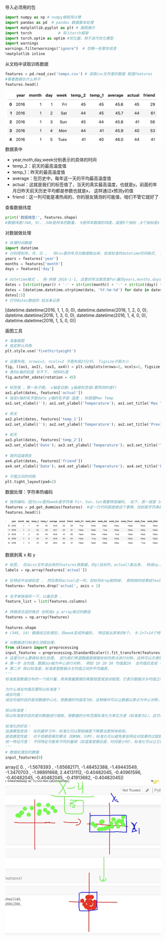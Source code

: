 导入必须用的包
```python
import numpy as np # numpy做矩阵计算
import pandas as pd  # pandas 数据基本处理
import matplotlib.pyplot as plt # 画图展示
import torch            # 导入torch框架
import torch.optim as optim #优化器，用于迭代优化模型
import warnings 
warnings.filterwarnings("ignore")  # 忽略一些警告信息
%matplotlib inline  
```

从文档中读取训练数据
```python
features = pd.read_csv('temps.csv') # 读取csv文件里的数据 赋值features
#看看数据长什么样子
features.head()
```
![01-Pytorch/imgs/202503251106.png](imgs/202503251106.png)
数据表中
- year,moth,day,week分别表示的具体的时间
- temp_2：前天的最高温度值
- temp_1：昨天的最高温度值
- average：在历史中，每年这一天的平均最高温度值
- actual：这就是我们的标签值了，当天的真实最高温度，也就是y。前面的年月日昨天前天历史平均都是参数也就是x， 这样通过x预测y的值
- friend：这一列可能是凑热闹的，你的朋友猜测的可能值，咱们不管它就好了

查看数据纬度
```python
print('数据维度:', features.shape)
#数据纬度(348, 9)， 348是样本的数量， 9是样本数据的纬度，就是9个指标 ,8个指标是x 还有一个就是要预测的y
```

对数据做处理
```python
# 处理时间数据 
import datetime
# 分别得到年，月，日 。  将csv里的年月日数据取出来，变成标准的datetime时间格式， 这样才能用工具画图
years = features['year']
months = features['month']
days = features['day']

# datetime格式 ， 用-拼接 2016-1-1, 这里的写法意思是for遍历years,months,days 将他们的每一个用 '-'拼接，拼接后再赋值给dates，
dates = [str(int(year)) + '-' + str(int(month)) + '-' + str(int(day)) for year, month, day in zip(years, months, days)]
dates = [datetime.datetime.strptime(date, '%Y-%m-%d') for date in dates]
dates[:5]
# 打印dates数组的 前五条记录
```
[datetime.datetime(2016, 1, 1, 0, 0),
 datetime.datetime(2016, 1, 2, 0, 0),
 datetime.datetime(2016, 1, 3, 0, 0),
 datetime.datetime(2016, 1, 4, 0, 0),
 datetime.datetime(2016, 1, 5, 0, 0)]

画图工具
```python
# 准备画图
# 指定默认风格
plt.style.use('fivethirtyeight')

# 设置布局, nrows=2, ncols=2 子图布局2行2列， figsize子图大小
fig, ((ax1, ax2), (ax3, ax4)) = plt.subplots(nrows=2, ncols=2, figsize = (10,10))
# 表的x轴的刻度 写不下， 倾斜45度
fig.autofmt_xdate(rotation = 45)

# 标签值 ，第一张子图， x轴是日期，y轴是标签值(要预测的值Y)
ax1.plot(dates, features['actual'])
# 指定x轴的名字是date y轴的名字是 温度 ，标题是Max Temp
ax1.set_xlabel(''); ax1.set_ylabel('Temperature'); ax1.set_title('Max Temp')

# 昨天
ax2.plot(dates, features['temp_1'])
ax2.set_xlabel(''); ax2.set_ylabel('Temperature'); ax2.set_title('Previous Max Temp')

# 前天
ax3.plot(dates, features['temp_2'])
ax3.set_xlabel('Date'); ax3.set_ylabel('Temperature'); ax3.set_title('Two Days Prior Max Temp')

# 我的逗逼朋友
ax4.plot(dates, features['friend'])
ax4.set_xlabel('Date'); ax4.set_ylabel('Temperature'); ax4.set_title('Friend Estimate')

# 子图之间的间隔
plt.tight_layout(pad=2)
```

数据处理：字符串热编码
```python
# 独热编码，因为csv里的week是字符串 Fir，Sun，Sat需要转成编码， 如下，周一就是 1000000 周二就是0100000 周三就是 0010000
features = pd.get_dummies(features)  #这一行代码就是做这个事情，找到是字符串的那一列，然后看这一列有多少种字符串，就变成多少列，数据按行，在新的对应列上标1 也就是True其他False
features.head(5)
```
![alt text](imgs/202503251107.png)


数据剥离 x 和 y
```python
# 标签， 将从csv文件读出来的features表数据，的y(目标列，actual)拿出来， 转成np.array格式的数组
labels = np.array(features['actual'])

# 在特征中去掉标签 ， 然后再将actual这一列，目标列drop剔除掉， 剔除掉的结果给features
features= features.drop('actual', axis = 1)

# 名字单独保存一下，以备后患 ，
feature_list = list(features.columns)

# 转换成合适的格式 也转成a p.array格式的数组
features = np.array(features)

features.shape
# (348, 14) 数据经过处理后，将week变成热编码， 特征就从原来的8个， 8-1+7=14个特征了， 原来x是8列特征，去掉一个week变成了7列 热编码特征，就变成了14个
```

```python
# 对数据进行标准化流程处理， 
from sklearn import preprocessing
input_features = preprocessing.StandardScaler().fit_transform(features)
# 这里为什么要做标准化处理， 因为我们希望数据是根据坐标的原点进行对称，这样可以方便观察和处理， 那么怎么让乱七八糟的数据变得好看呢
# 第一步 去均值，数据以x轴为中心进行对称， 例如 10 20 30 均值是20  去均值后变成 -10 0 10 这样数据就会x轴对称
# 第二步 除以标准差，标准差是数据点与均值之间的平均偏差，
'''
标准差是数据分布的一个统计量，用来衡量数据的离散程度或波动程度。它表示数据点与均值之间的平均偏差。标准差越大，数据的波动越大；标准差越小，数据越集中。

为什么减去均值后要除以标准差？
减去均值：
减去均值的目的是将数据中心化，使数据的均值变为0。这种操作可以让数据以原点为中心对称，消除不同特征之间的偏移量。
 
除以标准差：
除以标准差的目的是对数据进行缩放，使数据的分布范围标准化为单位方差（标准差为1）。这可以消除不同特征之间的量纲差异，使它们在同一个尺度上进行比较。

标准化的好处：
加速模型收敛： 在机器学习中，标准化可以帮助梯度下降算法更快地收敛。
提高模型性能： 对于依赖距离的算法（如KNN、SVM），标准化可以避免某些特征对结果的过度影响。
统一特征尺度： 不同特征可能有不同的量纲（如温度是摄氏度，时间是小时），标准化可以让它们在同一尺度上。
'''
# 数据处理后的数据
input_features[0]
```
array([ 0.        , -1.5678393 , -1.65682171, -1.48452388, -1.49443549,
       -1.3470703 , -1.98891668,  2.44131112, -0.40482045, -0.40961596,
       -0.40482045, -0.40482045, -0.41913682, -0.40482045])
![alt text](imgs/202503251312.png)

